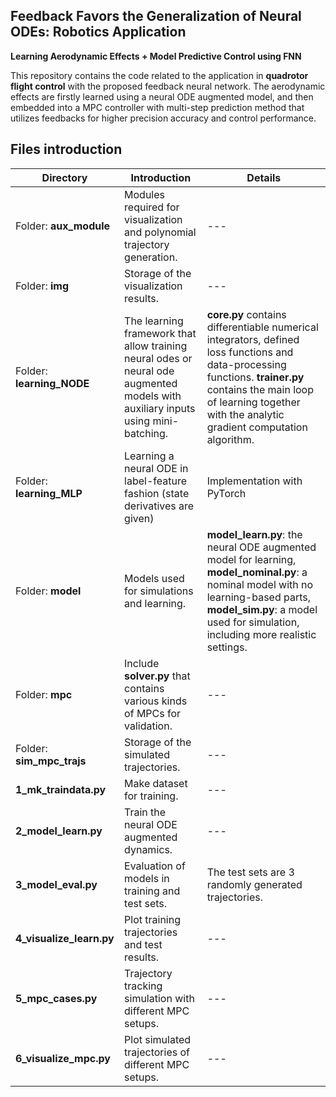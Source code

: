 ## Feedback Favors the Generalization of Neural ODEs: Robotics Application

**Learning Aerodynamic Effects + Model Predictive Control using FNN**

This repository contains the code related to the application in **quadrotor flight control** with the proposed feedback neural network. The aerodynamic effects are firstly learned using a neural ODE augmented model, and then embedded into a MPC controller with multi-step prediction method that utilizes feedbacks for higher precision accuracy and control performance.

## Files introduction

| Directory                 | Introduction                                                 | Details                                                      |
| ------------------------- | ------------------------------------------------------------ | ------------------------------------------------------------ |
| Folder: **aux_module**    | Modules required for visualization and polynomial trajectory generation. | ---                                                          |
| Folder: **img**           | Storage of the visualization results.                        | ---                                                          |
| Folder: **learning_NODE** | The learning framework that allow training neural odes or neural ode augmented models with auxiliary inputs using mini-batching. | **core.py** contains differentiable numerical integrators, defined loss functions and data-processing functions. **trainer.py** contains the main loop of learning together with the analytic gradient computation algorithm. |
| Folder: **learning_MLP**  | Learning a neural ODE in label-feature fashion (state derivatives are given) | Implementation with PyTorch                                  |
| Folder: **model**         | Models used for simulations and learning.                    | **model_learn.py**: the neural ODE augmented model for learning, **model_nominal.py**: a nominal model with no learning-based parts, **model_sim.py**: a model used for simulation, including more realistic settings. |
| Folder: **mpc**           | Include **solver.py** that contains various kinds of MPCs for validation. | ---                                                          |
| Folder: **sim_mpc_trajs** | Storage of the simulated trajectories.                       | ---                                                          |
| **1_mk_traindata.py**     | Make dataset for training.                                   | ---                                                          |
| **2_model_learn.py**      | Train the neural ODE augmented dynamics.                     | ---                                                          |
| **3_model_eval.py**       | Evaluation of models in training and test sets.              | The test sets are 3 randomly generated trajectories.         |
| **4_visualize_learn.py**  | Plot training trajectories and test results.                 | ---                                                          |
| **5_mpc_cases.py**        | Trajectory tracking simulation with different MPC setups.    | ---                                                          |
| **6_visualize_mpc.py**    | Plot simulated trajectories of different MPC setups.         | ---                                                          |

